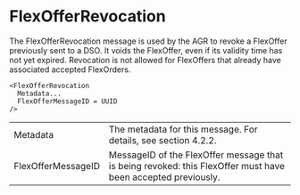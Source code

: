 # FlexOfferRevocation

The FlexOfferRevocation message is used by the AGR to revoke a FlexOffer previously sent to a DSO.
It voids the FlexOffer, even if its validity time has not yet expired.
Revocation is not allowed for FlexOffers that already have associated accepted FlexOrders.

```
<FlexOfferRevocation
  Metadata...
  FlexOfferMessageID = UUID
/>
```

|                    |                                                                                                              |
|--------------------|--------------------------------------------------------------------------------------------------------------|
| Metadata           | The metadata for this message. For details,  see section 4.2.2.                                              |
| FlexOfferMessageID | MessageID of the FlexOffer message that is being revoked: this FlexOffer must have been accepted previously. |
